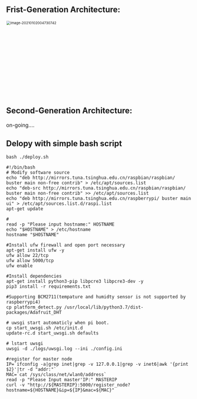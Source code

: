 ## Frist-Generation Architecture:

<img src="https://typora-markdown.oss-cn-shanghai.aliyuncs.com/img/image-20210102004730742.png" alt="image-20210102004730742" style="zoom: 67%;" width="300"/>

## Second-Generation Architecture:
on-going....

## Delopy with simple bash script


```
bash ./deploy.sh
```

```
#!/bin/bash
# Modify software source
echo "deb http://mirrors.tuna.tsinghua.edu.cn/raspbian/raspbian/ buster main non-free contrib" > /etc/apt/sources.list
echo "deb-src http://mirrors.tuna.tsinghua.edu.cn/raspbian/raspbian/ buster main non-free contrib" >> /etc/apt/sources.list
echo "deb http://mirrors.tuna.tsinghua.edu.cn/raspberrypi/ buster main ui" > /etc/apt/sources.list.d/raspi.list
apt-get update

#
read -p "Please input hostname:" HOSTNAME
echo "$HOSTNAME" > /etc/hostname
hostname "$HOSTNAME"

#Install ufw firewall and open port necessary
apt-get install ufw -y
ufw allow 22/tcp
ufw allow 5000/tcp
ufw enable

#Install dependencies
apt-get install python3-pip libpcre3 libpcre3-dev -y
pip3 install -r requirements.txt

#Supporting BCM2711(tempature and humidty sensor is not supported by raspberrypi4) 
cp platform_detect.py /usr/local/lib/python3.7/dist-packages/Adafruit_DHT

# uwsgi start automaticly when pi boot.
cp start_uwsgi.sh /etc/init.d
update-rc.d start_uwsgi.sh defaults

# lstart uwsgi
uwsgi -d ./logs/uwsgi.log --ini ./config.ini

#register for master node
IP=`ifconfig -a|grep inet|grep -v 127.0.0.1|grep -v inet6|awk '{print $2}'|tr -d "addr:"`
MAC=`cat /sys/class/net/wlan0/address`
read -p "Please Input master'IP:" MASTERIP
curl -v "http://${MASTERIP}:5000/register_node?hostname=${HOSTNAME}&ip=${IP}&mac=${MAC}"

```